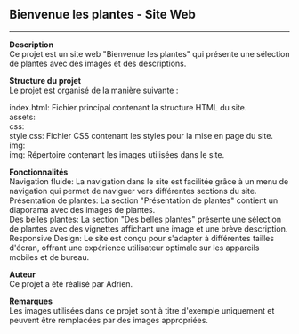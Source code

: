 ## Bienvenue les plantes - Site Web  
---  
  
**Description**  
Ce projet est un site web "Bienvenue les plantes" qui présente une sélection de plantes avec des images et des descriptions.  
  
**Structure du projet**  
Le projet est organisé de la manière suivante :  
  
index.html: Fichier principal contenant la structure HTML du site.  
assets:  
  css:  
    style.css: Fichier CSS contenant les styles pour la mise en page du site.  
  img:  
  img: Répertoire contenant les images utilisées dans le site.  
  
**Fonctionnalités**  
Navigation fluide: La navigation dans le site est facilitée grâce à un menu de navigation qui permet de naviguer vers différentes sections du site.  
Présentation de plantes: La section "Présentation de plantes" contient un diaporama avec des images de plantes.  
Des belles plantes: La section "Des belles plantes" présente une sélection de plantes avec des vignettes affichant une image et une brève description.  
Responsive Design: Le site est conçu pour s'adapter à différentes tailles d'écran, offrant une expérience utilisateur optimale sur les appareils mobiles et de bureau.  
  
**Auteur**  
Ce projet a été réalisé par Adrien.  
  
**Remarques**  
Les images utilisées dans ce projet sont à titre d'exemple uniquement et peuvent être remplacées par des images appropriées.  
